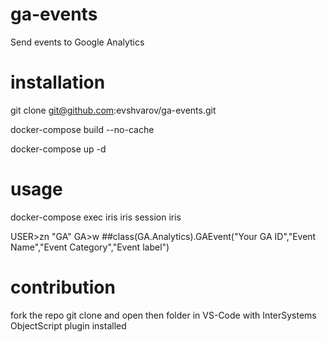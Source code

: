 # ga-events
Send events to Google Analytics

# installation
git clone git@github.com:evshvarov/ga-events.git

docker-compose build --no-cache

docker-compose up -d

# usage

docker-compose exec iris iris session iris

USER>zn "GA"
GA>w ##class(GA.Analytics).GAEvent("Your GA ID","Event Name","Event Category","Event label")

# contribution
fork the repo
git clone and open then folder in VS-Code with InterSystems ObjectScript plugin installed
